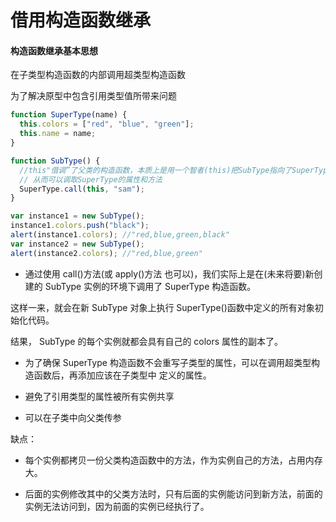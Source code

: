 # 借用构造函数继承

#### 构造函数继承基本思想

在子类型构造函数的内部调用超类型构造函数

为了解决原型中包含引用类型值所带来问题

```javascript
function SuperType(name) {
  this.colors = ["red", "blue", "green"];
  this.name = name;
}

function SubType() {
  //this"借调”了父类的构造函数，本质上是用一个智者(this)把SubType指向了SuperType的作用域
  // 从而可以调取SuperType的属性和方法
  SuperType.call(this, "sam");
}

var instance1 = new SubType();
instance1.colors.push("black");
alert(instance1.colors); //"red,blue,green,black"
var instance2 = new SubType();
alert(instance2.colors); //"red,blue,green"
```

- 通过使用 call()方法(或 apply()方法 也可以)，我们实际上是在(未来将要)新创建的 SubType 实例的环境下调用了 SuperType 构造函数。

这样一来，就会在新 SubType 对象上执行 SuperType()函数中定义的所有对象初始化代码。

结果， SubType 的每个实例就都会具有自己的 colors 属性的副本了。

- 为了确保 SuperType 构造函数不会重写子类型的属性，可以在调用超类型构造函数后，再添加应该在子类型中 定义的属性。

- 避免了引用类型的属性被所有实例共享

- 可以在子类中向父类传参

缺点：

- 每个实例都拷贝一份父类构造函数中的方法，作为实例自己的方法，占用内存大。

- 后面的实例修改其中的父类方法时，只有后面的实例能访问到新方法，前面的实例无法访问到，因为前面的实例已经执行了。
